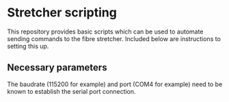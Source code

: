 # Stretcher scripting

This repository provides basic scripts which can be used to automate sending commands to the fibre stretcher. Included below are instructions to setting this up.



## Necessary parameters

The baudrate (115200 for example) and port (COM4 for example) need to be known to establish the serial port connection.
